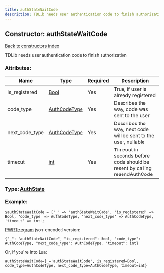 ```yaml
---
title: authStateWaitCode
description: TDLib needs user authentication code to finish authorization
---
```

## Constructor: authStateWaitCode  
[Back to constructors index](index.md)



TDLib needs user authentication code to finish authorization

### Attributes:

| Name     |    Type       | Required | Description |
|----------|---------------|----------|-------------|
|is\_registered|[Bool](../types/Bool.md) | Yes|True, if user is already registered|
|code\_type|[AuthCodeType](../types/AuthCodeType.md) | Yes|Describes the way, code was sent to the user|
|next\_code\_type|[AuthCodeType](../types/AuthCodeType.md) | Yes|Describes the way, next code will be sent to the user, nullable|
|timeout|[int](../types/int.md) | Yes|Timeout in seconds before code should be resent by calling resendAuthCode|



### Type: [AuthState](../types/AuthState.md)


### Example:

```
$authStateWaitCode = ['_' => 'authStateWaitCode', 'is_registered' => Bool, 'code_type' => AuthCodeType, 'next_code_type' => AuthCodeType, 'timeout' => int];
```  

[PWRTelegram](https://pwrtelegram.xyz) json-encoded version:

```
{"_": "authStateWaitCode", "is_registered": Bool, "code_type": AuthCodeType, "next_code_type": AuthCodeType, "timeout": int}
```


Or, if you're into Lua:  


```
authStateWaitCode={_='authStateWaitCode', is_registered=Bool, code_type=AuthCodeType, next_code_type=AuthCodeType, timeout=int}

```


